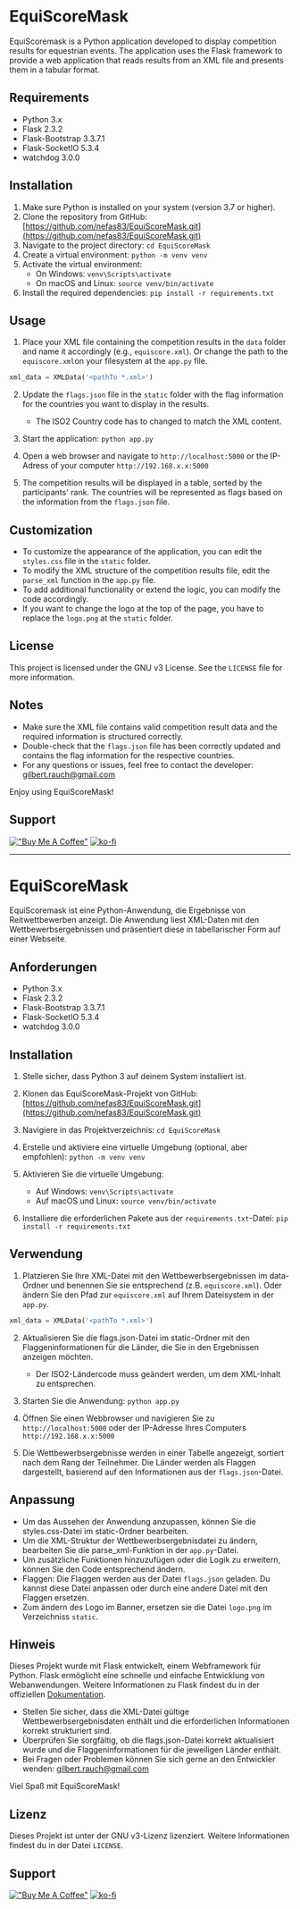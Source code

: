 # EquiScoreMask

EquiScoremask is a Python application developed to display competition results for equestrian events. The application uses the Flask framework to provide a web application that reads results from an XML file and presents them in a tabular format.

## Requirements

- Python 3.x
- Flask 2.3.2
- Flask-Bootstrap 3.3.7.1
- Flask-SocketIO 5.3.4
- watchdog 3.0.0

## Installation

1. Make sure Python is installed on your system (version 3.7 or higher).
2. Clone the repository from GitHub: [https://github.com/nefas83/EquiScoreMask.git](https://github.com/nefas83/EquiScoreMask.git)
3. Navigate to the project directory: `cd EquiScoreMask`
4. Create a virtual environment: `python -m venv venv`
5. Activate the virtual environment:
   - On Windows: `venv\Scripts\activate`
   - On macOS and Linux: `source venv/bin/activate`
6. Install the required dependencies: `pip install -r requirements.txt`

## Usage

1. Place your XML file containing the competition results in the `data` folder and name it accordingly (e.g., `equiscore.xml`). Or change the path to the `equiscore.xml`on your filesystem at the `app.py` file.
 ``` python
 xml_data = XMLData('<pathTo *.xml>')
 ```
2. Update the `flags.json` file in the `static` folder with the flag information for the countries you want to display in the results.

   - The ISO2 Country code has to changed to match the XML content.
3. Start the application: `python app.py`
4. Open a web browser and navigate to `http://localhost:5000` or the IP-Adress of your computer `http://192.168.x.x:5000`
5. The competition results will be displayed in a table, sorted by the participants' rank. The countries will be represented as flags based on the information from the `flags.json` file.

## Customization

- To customize the appearance of the application, you can edit the `styles.css` file in the `static` folder.
- To modify the XML structure of the competition results file, edit the `parse_xml` function in the `app.py` file.
- To add additional functionality or extend the logic, you can modify the code accordingly.
- If you want to change the logo at the top of the page, you have to replace the `logo.png` at the `static` folder.

## License

This project is licensed under the GNU v3 License. See the `LICENSE` file for more information.

## Notes

- Make sure the XML file contains valid competition result data and the required information is structured correctly.
- Double-check that the `flags.json` file has been correctly updated and contains the flag information for the respective countries.
- For any questions or issues, feel free to contact the developer: [gilbert.rauch@gmail.com](mailto:gilbert.rauch@gmail.com)

Enjoy using EquiScoreMask!

## Support
[!["Buy Me A Coffee"](https://www.buymeacoffee.com/assets/img/custom_images/orange_img.png)](https://www.buymeacoffee.com/gilbertrau)
[![ko-fi](https://ko-fi.com/img/githubbutton_sm.svg)](https://ko-fi.com/W7W8LKVL0)

--- 

# EquiScoreMask

EquiScoremask ist eine Python-Anwendung, die Ergebnisse von Reitwettbewerben anzeigt. Die Anwendung liest XML-Daten mit den Wettbewerbsergebnissen und präsentiert diese in tabellarischer Form auf einer Webseite.

## Anforderungen

- Python 3.x
- Flask 2.3.2
- Flask-Bootstrap 3.3.7.1
- Flask-SocketIO 5.3.4
- watchdog 3.0.0

## Installation

1. Stelle sicher, dass Python 3 auf deinem System installiert ist.
2. Klonen das EquiScoreMask-Projekt von GitHub: [https://github.com/nefas83/EquiScoreMask.git](https://github.com/nefas83/EquiScoreMask.git)
3. Navigiere in das Projektverzeichnis: `cd EquiScoreMask`
4. Erstelle und aktiviere eine virtuelle Umgebung (optional, aber empfohlen):  `python -m venv venv`
5. Aktivieren Sie die virtuelle Umgebung:
   - Auf Windows: `venv\Scripts\activate`
   - Auf macOS und Linux: `source venv/bin/activate`

6. Installiere die erforderlichen Pakete aus der `requirements.txt`-Datei: `pip install -r requirements.txt`

## Verwendung

1. Platzieren Sie Ihre XML-Datei mit den Wettbewerbsergebnissen im data-Ordner und benennen Sie sie entsprechend (z.B. `equiscore.xml`). Oder ändern Sie den Pfad zur `equiscore.xml` auf Ihrem Dateisystem in der `app.py`.
 ``` python
 xml_data = XMLData('<pathTo *.xml>')
 ```
2. Aktualisieren Sie die flags.json-Datei im static-Ordner mit den Flaggeninformationen für die Länder, die Sie in den Ergebnissen anzeigen möchten.

   - Der ISO2-Ländercode muss geändert werden, um dem XML-Inhalt zu entsprechen.
3. Starten Sie die Anwendung: `python app.py`
4. Öffnen Sie einen Webbrowser und navigieren Sie zu `http://localhost:5000` oder der IP-Adresse Ihres Computers `http://192.168.x.x:5000`
5. Die Wettbewerbsergebnisse werden in einer Tabelle angezeigt, sortiert nach dem Rang der Teilnehmer. Die Länder werden als Flaggen dargestellt, basierend auf den Informationen aus der `flags.json`-Datei.

## Anpassung

- Um das Aussehen der Anwendung anzupassen, können Sie die styles.css-Datei im static-Ordner bearbeiten.
- Um die XML-Struktur der Wettbewerbsergebnisdatei zu ändern, bearbeiten Sie die parse_xml-Funktion in der `app.py`-Datei.
- Um zusätzliche Funktionen hinzuzufügen oder die Logik zu erweitern, können Sie den Code entsprechend ändern.
- Flaggen: Die Flaggen werden aus der Datei `flags.json` geladen. Du kannst diese Datei anpassen oder durch eine andere Datei mit den Flaggen ersetzen.
- Zum ändern des Logo im Banner, ersetzen sie die Datei `logo.png` im Verzeichniss `static`.

## Hinweis

Dieses Projekt wurde mit Flask entwickelt, einem Webframework für Python. Flask ermöglicht eine schnelle und einfache Entwicklung von Webanwendungen. Weitere Informationen zu Flask findest du in der offiziellen [Dokumentation](https://flask.palletsprojects.com/).

- Stellen Sie sicher, dass die XML-Datei gültige Wettbewerbsergebnisdaten enthält und die erforderlichen Informationen korrekt strukturiert sind.
- Überprüfen Sie sorgfältig, ob die flags.json-Datei korrekt aktualisiert wurde und die Flaggeninformationen für die jeweiligen Länder enthält.
- Bei Fragen oder Problemen können Sie sich gerne an den Entwickler wenden: [gilbert.rauch@gmail.com](mailto:gilbert.rauch@gmail.com)

Viel Spaß mit EquiScoreMask!

## Lizenz

Dieses Projekt ist unter der GNU v3-Lizenz lizenziert. Weitere Informationen findest du in der Datei `LICENSE`.

## Support
[!["Buy Me A Coffee"](https://www.buymeacoffee.com/assets/img/custom_images/orange_img.png)](https://www.buymeacoffee.com/gilbertrau)
[![ko-fi](https://ko-fi.com/img/githubbutton_sm.svg)](https://ko-fi.com/W7W8LKVL0)
